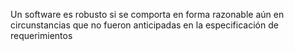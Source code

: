 Un software es robusto si se comporta en forma razonable aún en circunstancias que no fueron anticipadas en la especificación de requerimientos